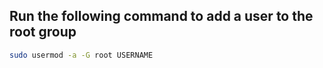 ## Run the following command to add a user to the root group
```bash
sudo usermod -a -G root USERNAME
```